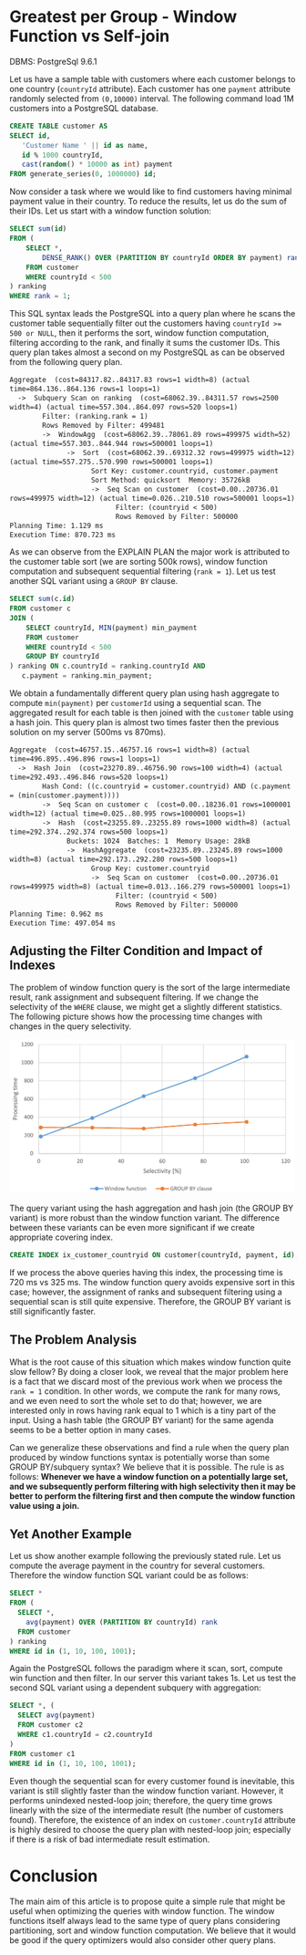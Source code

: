 # Greatest per Group - Window Function vs Self-join

DBMS: PostgreSql 9.6.1

Let us have a sample table with customers where each customer belongs to one country (`countryId` attribute). Each customer has one `payment` attribute randomly selected from `(0,10000)` interval. The following command load 1M customers into a PostgreSQL database.

```sql
CREATE TABLE customer AS
SELECT id, 
   'Customer Name ' || id as name, 
   id % 1000 countryId, 
   cast(random() * 10000 as int) payment
FROM generate_series(0, 1000000) id;
```

Now consider a task where we would like to find customers having minimal payment value in their country. To reduce the results, let us do the sum of their IDs. Let us start with a window function solution:

```sql
SELECT sum(id)
FROM (
    SELECT *,
        DENSE_RANK() OVER (PARTITION BY countryId ORDER BY payment) rank
    FROM customer
    WHERE countryId < 500
) ranking
WHERE rank = 1;
```

This SQL syntax leads the PostgreSQL into a query plan where he scans the customer table sequentially filter out the customers having `countryId >= 500 or NULL`, then it performs the sort, window function computation, filtering according to the rank, and finally it sums the customer IDs. This query plan takes almost a second on my PostgreSQL as can be observed from the following query plan.

```
Aggregate  (cost=84317.82..84317.83 rows=1 width=8) (actual time=864.136..864.136 rows=1 loops=1)
  ->  Subquery Scan on ranking  (cost=68062.39..84311.57 rows=2500 width=4) (actual time=557.304..864.097 rows=520 loops=1)
        Filter: (ranking.rank = 1)
        Rows Removed by Filter: 499481
        ->  WindowAgg  (cost=68062.39..78061.89 rows=499975 width=52) (actual time=557.303..844.944 rows=500001 loops=1)
              ->  Sort  (cost=68062.39..69312.32 rows=499975 width=12) (actual time=557.275..570.990 rows=500001 loops=1)
                    Sort Key: customer.countryid, customer.payment
                    Sort Method: quicksort  Memory: 35726kB
                    ->  Seq Scan on customer  (cost=0.00..20736.01 rows=499975 width=12) (actual time=0.026..210.510 rows=500001 loops=1)
                          Filter: (countryid < 500)
                          Rows Removed by Filter: 500000
Planning Time: 1.129 ms
Execution Time: 870.723 ms
```

As we can observe from the EXPLAIN PLAN the major work is attributed to the customer table sort (we are sorting 500k rows), window function computation and subsequent sequential filtering (`rank = 1`). Let us test another SQL variant using a `GROUP BY` clause.

```sql
SELECT sum(c.id)
FROM customer c
JOIN (
    SELECT countryId, MIN(payment) min_payment
    FROM customer
    WHERE countryId < 500
    GROUP BY countryId
) ranking ON c.countryId = ranking.countryId AND
   c.payment = ranking.min_payment;
```

We obtain a fundamentally different query plan using hash aggregate to compute `min(payment)` per `customerId` using a sequential scan. The aggregated result for each table is then joined with the `customer` table using a hash join. This query plan is almost two times faster then the previous solution on my server (500ms vs 870ms).

```
Aggregate  (cost=46757.15..46757.16 rows=1 width=8) (actual time=496.895..496.896 rows=1 loops=1)
  ->  Hash Join  (cost=23270.89..46756.90 rows=100 width=4) (actual time=292.493..496.846 rows=520 loops=1)
        Hash Cond: ((c.countryid = customer.countryid) AND (c.payment = (min(customer.payment))))
        ->  Seq Scan on customer c  (cost=0.00..18236.01 rows=1000001 width=12) (actual time=0.025..80.995 rows=1000001 loops=1)
        ->  Hash  (cost=23255.89..23255.89 rows=1000 width=8) (actual time=292.374..292.374 rows=500 loops=1)
              Buckets: 1024  Batches: 1  Memory Usage: 28kB
              ->  HashAggregate  (cost=23235.89..23245.89 rows=1000 width=8) (actual time=292.173..292.280 rows=500 loops=1)
                    Group Key: customer.countryid
                    ->  Seq Scan on customer  (cost=0.00..20736.01 rows=499975 width=8) (actual time=0.013..166.279 rows=500001 loops=1)
                          Filter: (countryid < 500)
                          Rows Removed by Filter: 500000
Planning Time: 0.962 ms
Execution Time: 497.054 ms
```

## Adjusting the Filter Condition and Impact of Indexes

The problem of window function query is the sort of the large intermediate result, rank assignment and subsequent filtering. If we change the selectivity of the `WHERE` clause, we might get a slightly different statistics. The following picture shows how the processing time changes with changes in the query selectivity. 


<img src="img/selectivity.png" width="500"/>

The query variant using the hash aggregation and hash join (the GROUP BY variant) is more robust than the window function variant. The difference between these variants can be even more significant if we create appropriate covering index.

```sql
CREATE INDEX ix_customer_countryid ON customer(countryId, payment, id);
```
If we process the above queries having this index, the processing time is 720 ms vs 325 ms. The window function query avoids expensive sort in this case; however, the assignment of ranks and subsequent filtering using a sequential scan is still quite expensive. Therefore, the GROUP BY variant is still significantly faster.

## The Problem Analysis

What is the root cause of this situation which makes window function quite slow fellow? By doing a closer look, we reveal that the major problem here is a fact that we discard most of the previous work when we process the `rank = 1` condition. In other words, we compute the rank for many rows, and we even need to sort the whole set to do that; however, we are interested only in rows having rank equal to 1 which is a tiny part of the input. Using a hash table (the GROUP BY variant) for the same agenda seems to be a better option in many cases.

Can we generalize these observations and find a rule when the query plan produced by window functions syntax is potentially worse than some GROUP BY/subquery syntax? We believe that it is possible. The rule is as follows: **Whenever we have a window function on a potentially large set, and we subsequently perform filtering with high selectivity then it may be better to perform the filtering first and then compute the window function value using a join.**

## Yet Another Example

Let us show another example following the previously stated rule. Let us compute the average payment in the country for several customers. Therefore the window function SQL variant could be as follows:

```sql
SELECT *
FROM (
  SELECT *,
    avg(payment) OVER (PARTITION BY countryId) rank
  FROM customer
) ranking
WHERE id in (1, 10, 100, 1001);
```
Again the PostgreSQL follows the paradigm where it scan, sort, compute win function and then filter. In our server this variant takes 1s. Let us test the second SQL variant using a dependent subquery with aggregation:
```sql
SELECT *, (
  SELECT avg(payment)
  FROM customer c2
  WHERE c1.countryId = c2.countryId
)
FROM customer c1
WHERE id in (1, 10, 100, 1001);
```
Even though the sequential scan for every customer found is inevitable, this variant is still slightly faster than the window function variant. However, it performs unindexed nested-loop join; therefore, the query time grows linearly with the size of the intermediate result (the number of customers found). Therefore, the existence of an index on `customer.countryId` attribute is highly desired to choose the query plan with nested-loop join; especially if there is a risk of bad intermediate result estimation.

# Conclusion

The main aim of this article is to propose quite a simple rule that might be useful when optimizing the queries with window function. The window functions itself always lead to the same type of query plans considering partitioning, sort and window function computation. We believe that it would be good if the query optimizers would also consider other query plans.
